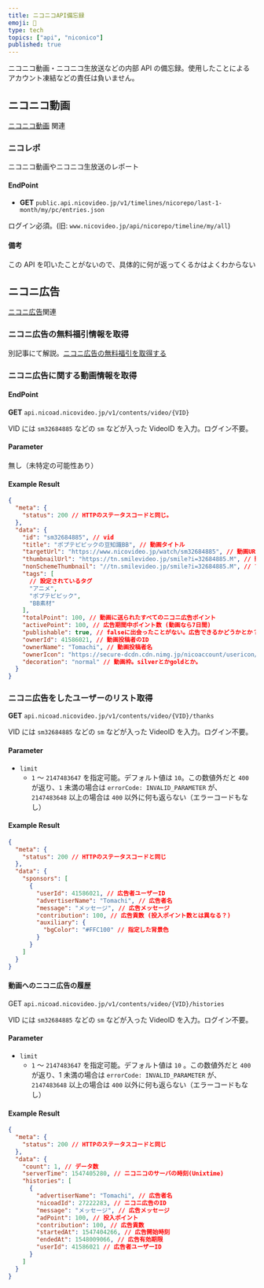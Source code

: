 ```yaml
---
title: ニコニコAPI備忘録
emoji: 📝
type: tech
topics: ["api", "niconico"]
published: true
---
```


ニコニコ動画・ニコニコ生放送などの内部 API の備忘録。使用したことによるアカウント凍結などの責任は負いません。

## ニコニコ動画

[ニコニコ動画](https://www.nicovideo.jp/) 関連

### ニコレポ

ニコニコ動画やニコニコ生放送のレポート

#### EndPoint

- **GET** `public.api.nicovideo.jp/v1/timelines/nicorepo/last-1-month/my/pc/entries.json`

ログイン必須。(旧: `www.nicovideo.jp/api/nicorepo/timeline/my/all`)

#### 備考

この API を叩いたことがないので、具体的に何が返ってくるかはよくわからない

## ニコニ広告

[ニコニ広告](https://nicoad.nicovideo.jp/)関連

### ニコニ広告の無料福引情報を取得

別記事にて解説。[ニコニ広告の無料福引を取得する](/blog/get_nicoad_lottery/)

### ニコニ広告に関する動画情報を取得

#### EndPoint

**GET** `api.nicoad.nicovideo.jp/v1/contents/video/{VID}`

VID には `sm32684885` などの `sm` などが入った VideoID を入力。ログイン不要。

#### Parameter

無し（未特定の可能性あり）

#### Example Result

```json
{
  "meta": {
    "status": 200 // HTTPのステータスコードと同じ。
  },
  "data": {
    "id": "sm32684885", // vid
    "title": "ポプテピピックの豆知識BB", // 動画タイトル
    "targetUrl": "https://www.nicovideo.jp/watch/sm32684885", // 動画URL
    "thumbnailUrl": "https://tn.smilevideo.jp/smile?i=32684885.M", // 動画サムネイルURL
    "nonSchemeThumbnail": "//tn.smilevideo.jp/smile?i=32684885.M", // プロトコル(スキーム)無し動画サムネイルURL
    "tags": [
      // 設定されているタグ
      "アニメ",
      "ポプテピピック",
      "BB素材"
    ],
    "totalPoint": 100, // 動画に送られたすべてのニコニ広告ポイント
    "activePoint": 100, // 広告期間中ポイント数 (動画なら7日間)
    "publishable": true, // falseに出会ったことがない。広告できるかどうかとか？
    "ownerId": 41586021, // 動画投稿者のID
    "ownerName": "Tomachi", // 動画投稿者名
    "ownerIcon": "https://secure-dcdn.cdn.nimg.jp/nicoaccount/usericon/4158/41586021.jpg?1497273633", // 動画投稿者アイコン
    "decoration": "normal" // 動画枠。silverとかgoldとか。
  }
}
```

### ニコニ広告をしたユーザーのリスト取得

**GET** `api.nicoad.nicovideo.jp/v1/contents/video/{VID}/thanks`

VID には `sm32684885` などの `sm` などが入った VideoID を入力。ログイン不要。

#### Parameter

- `limit`
  - `1` 〜 `2147483647` を指定可能。デフォルト値は `10`。この数値外だと `400` が返り、`1` 未満の場合は `errorCode: INVALID_PARAMETER` が、`2147483648` 以上の場合は `400` 以外に何も返らない（エラーコードもなし）

#### Example Result

```json
{
  "meta": {
    "status": 200 // HTTPのステータスコードと同じ
  },
  "data": {
    "sponsors": [
      {
        "userId": 41586021, // 広告者ユーザーID
        "advertiserName": "Tomachi", // 広告者名
        "message": "メッセージ", // 広告メッセージ
        "contribution": 100, // 広告貢数 (投入ポイント数とは異なる？)
        "auxiliary": {
          "bgColor": "#FFC100" // 指定した背景色
        }
      }
    ]
  }
}
```

#### 動画へのニコニ広告の履歴

GET `api.nicoad.nicovideo.jp/v1/contents/video/{VID}/histories`

VID には `sm32684885` などの `sm` などが入った VideoID を入力。ログイン不要。

#### Parameter

- `limit`
  - `1` 〜 `2147483647` を指定可能。デフォルト値は `10` 。この数値外だと `400` が返り、1 未満の場合は `errorCode: INVALID_PARAMETER` が、 `2147483648` 以上の場合は `400` 以外に何も返らない（エラーコードもなし）

#### Example Result

```json
{
  "meta": {
    "status": 200 // HTTPのステータスコードと同じ
  },
  "data": {
    "count": 1, // データ数
    "serverTime": 1547405280, // ニコニコのサーバの時刻(Unixtime)
    "histories": [
      {
        "advertiserName": "Tomachi", // 広告者名
        "nicoadId": 27222283, // ニコニ広告のID
        "message": "メッセージ", // 広告メッセージ
        "adPoint": 100, // 投入ポイント
        "contribution": 100, // 広告貢数
        "startedAt": 1547404266, // 広告開始時刻
        "endedAt": 1548009066, // 広告有効期限
        "userId": 41586021 // 広告者ユーザーID
      }
    ]
  }
}
```

